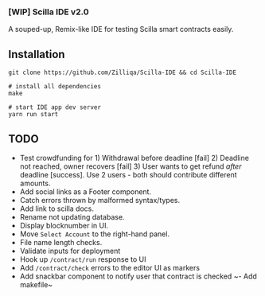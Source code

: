 ### [WIP] Scilla IDE v2.0

A souped-up, Remix-like IDE for testing Scilla smart contracts easily.

## Installation

```
git clone https://github.com/Zilliqa/Scilla-IDE && cd Scilla-IDE

# install all dependencies
make

# start IDE app dev server
yarn run start
```

## TODO

- Test crowdfunding for 1) Withdrawal before deadline [fail] 2) Deadline not reached,
  owner recovers [fail] 3) User wants to get refund _after_ deadline
  [success]. Use 2 users - both should contribute different amounts.
- Add social links as a Footer component.
- Catch errors thrown by malformed syntax/types.
- Add link to scilla docs.
- Rename not updating database.
- Display blocknumber in UI.
- Move `Select Account` to the right-hand panel.
- File name length checks.
- Validate inputs for deployment
- Hook up `/contract/run` response to UI
- Add `/contract/check` errors to the editor UI as markers
- Add snackbar component to notify user that contract is checked
~- Add makefile~

